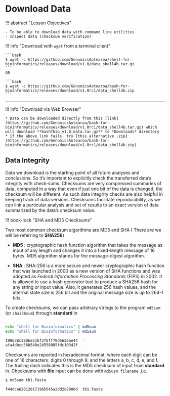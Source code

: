 # Download Data

!!! abstract "Lesson Objectives"

    - To be able to download data with command line utilities
    - Inspect data (checksum verification)

!!! info "Download with `wget` from a terminal client"

    ```bash
    $ wget -c https://github.com/GenomicsAotearoa/shell-for-bioinformatics/releases/download/v1.0/data_shell4b.tar.gz
    ```
    OR

    ```bash
    $ wget -c https://github.com/GenomicsAotearoa/bash-for-bioinformatics/releases/download/v1.0rc1/data_shell4b.zip
    ```

- - - 

!!! info "Download via Web Browser"

    * Data can be downloaded directly from this [link](https://github.com/GenomicsAotearoa/bash-for-bioinformatics/releases/download/v1.0rc1/data_shell4b.tar.gz) which will download **bashfbio_v1.0_data.tar.gz** to *Downloads* directory
    * If the above link fails, try [this alternative .zip](https://github.com/GenomicsAotearoa/bash-for-bioinformatics/releases/download/v1.0rc1/data_shell4b.zip)


## Data Integrity

Data we download  is the starting point of all future analyses and conclusions. So it’s important to explicitly check the transferred data’s integrity with check‐sums. Checksums are very compressed summaries of data, computed in a way that even if just one bit of the data is changed, the checksum will be different. As such data integrity checks are also helpful in keeping track of data versions. Checksums facilitate reproducibility, as we can link a particular analysis and set of results to an exact version of data summarized by the data’s checksum value.

!!! book-lock "SHA and MD5 Checksums"

Two most common checksum algorithms are MD5 and SHA ( There are we will be referring to **SHA256**)

* **MD5** : cryptographic hash function algorithm that takes the message as input of any length and changes it into a fixed-length message of 16 bytes. MD5 algorithm stands for the message-digest algorithm. 

* **SHA**  : SHA-256 is a more secure and newer cryptographic hash function that was launched in 2000 as a new version of SHA functions and was adopted as *Federal Information Processing Standards* (FIPS) in 2002. It is allowed to use a hash generator tool to produce a SHA256 hash for any string or input value. Also, it generates 256 hash values, and the internal state size is 256 bit and the original message size is up to 264-1 bits.

To create checksums, we can pass arbitrary strings to the program `md5sum` (or `sha256sum`) through **standard** in 

```bash

echo "shell for Bioinformatics" | md5sum
echo "shell for BioInformatics" | md5sum
```
```bash
198638c380be53bf3f6ff70d5626ae44  -
afa4dbcc56b540e24558085fdc10342f  -
```
Checksums are reported in hexadecimal format, where each digit can be one of 16 characters: digits 0 through 9, and the letters a, b, c, d, e, and f. The trailing dash indicates this is the MD5 checksum of input from **standard** in. Checksums with **file** input can be done with `md5usm filename` .i.e.

```bash
$ md5sum tb1.fasta

f44dca62012017196b545a2dd2d2906d  tb1.fasta
```
